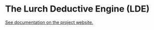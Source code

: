 
# The Lurch Deductive Engine (LDE)

[See documentation on the project website.](lurchmath.github.io/lde)
